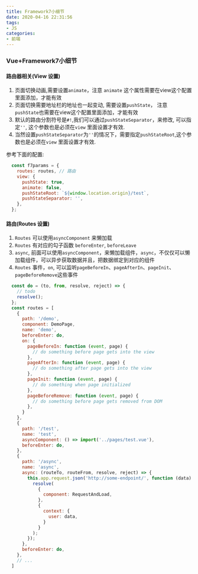 ```yaml
---
title: Framework7小细节
date: 2020-04-16 22:31:56
tags:
- JS
categories:
- 前端
---
```


### Vue+Framework7小细节

#### 路由器相关(View 设置)
1. 页面切换动画,需要设置`animate`，注意 `animate` 这个属性需要在view这个配置里面添加，才能有效
2. 页面切换需要地址栏的地址也一起变动, 需要设置`pushState`， 注意 `pushState`也需要在view这个配置里面添加，才能有效
3. 默认的路由分割符号是`#!`,我们可以通过`pushStateSeparator`，来修改, 可以指定`''`, 这个参数也是必须在`view` 里面设置才有效.
4. 当然设置`pushStateSeparator`为`''`的情况下，需要指定`pushStateRoot`,这个参数也是必须在`view` 里面设置才有效.

<!-- more -->
参考下面的配置:
```js
  const f7params = {
    routes: routes, // 路由
    view: {
      pushState: true,
      animate: false,
      pushStateRoot: `${window.location.origin}/test`,
      pushStateSeparator: '',
    },
  };
```

#### 路由(Routes 设置)
1. `Routes` 可以使用`asyncComponent` 来懒加载
2. `Routes` 有对应的勾子函数 `beforeEnter`, `beforeLeave`
3. `async`, 前面可以使用`asyncComponent`，来懒加载组件，`async`，不仅仅可以懒加载组件，可以异步获取数据并且，把数据绑定到对应的组件
4. `Routes` 事件，`on`, 可以监听`pageBeforeIn`、`pageAfterIn`、`pageInit`、`pageBeforeRemove`这些事件
```js
  const do = (to, from, resolve, reject) => {
    // todo
    resolve();
  };
  const routes = [
    {
      path: '/demo',
      component: DemoPage,
      name: 'demo',
      beforeEnter: do,
      on: {
        pageBeforeIn: function (event, page) {
          // do something before page gets into the view
        },
        pageAfterIn: function (event, page) {
          // do something after page gets into the view
        },
        pageInit: function (event, page) {
          // do something when page initialized
        },
        pageBeforeRemove: function (event, page) {
          // do something before page gets removed from DOM
        },
      }
    },
    {
      path: '/test',
      name: 'test',
      asyncComponent: () => import('../pages/test.vue'),
      beforeEnter: do,
    },
    {
      path: '/async',
      name: 'async',
      async: (routeTo, routeFrom, resolve, reject) => {
        this.app.request.json('http://some-endpoint/', function (data) {
          resolve(
            {
              component: RequestAndLoad,
            },
            {
              context: {
                user: data,
              }
            }
          );
        });
      },
      beforeEnter: do,
    },
    // ...
  ]
```